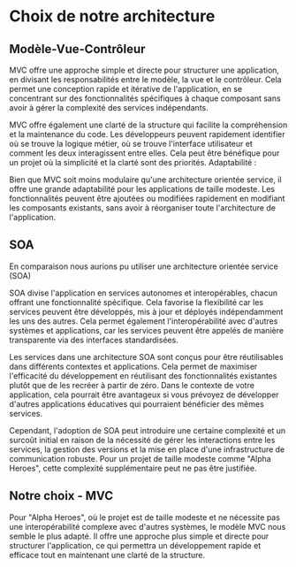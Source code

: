 # Choix de notre architecture

## Modèle-Vue-Contrôleur

MVC offre une approche simple et directe pour structurer une application, en divisant les responsabilités entre le modèle, la vue et le contrôleur. Cela permet une conception rapide et itérative de l'application, en se concentrant sur des fonctionnalités spécifiques à chaque composant sans avoir à gérer la complexité des services indépendants.

MVC offre également une clarté de la structure qui facilite la compréhension et la maintenance du code. Les développeurs peuvent rapidement identifier où se trouve la logique métier, où se trouve l'interface utilisateur et comment les deux interagissent entre elles. Cela peut être bénéfique pour un projet où la simplicité et la clarté sont des priorités.
Adaptabilité :

Bien que MVC soit moins modulaire qu'une architecture orientée service, il offre une grande adaptabilité pour les applications de taille modeste. Les fonctionnalités peuvent être ajoutées ou modifiées rapidement en modifiant les composants existants, sans avoir à réorganiser toute l'architecture de l'application.

## SOA

En comparaison nous aurions pu utiliser une architecture orientée service (SOA)

SOA divise l'application en services autonomes et interopérables, chacun offrant une fonctionnalité spécifique. Cela favorise la flexibilité car les services peuvent être développés, mis à jour et déployés indépendamment les uns des autres. Cela permet également l'interopérabilité avec d'autres systèmes et applications, car les services peuvent être appelés de manière transparente via des interfaces standardisées.

Les services dans une architecture SOA sont conçus pour être réutilisables dans différents contextes et applications. Cela permet de maximiser l'efficacité du développement en réutilisant des fonctionnalités existantes plutôt que de les recréer à partir de zéro. Dans le contexte de votre application, cela pourrait être avantageux si vous prévoyez de développer d'autres applications éducatives qui pourraient bénéficier des mêmes services.

Cependant, l'adoption de SOA peut introduire une certaine complexité et un surcoût initial en raison de la nécessité de gérer les interactions entre les services, la gestion des versions et la mise en place d'une infrastructure de communication robuste. Pour un projet de taille modeste comme "Alpha Heroes", cette complexité supplémentaire peut ne pas être justifiée.

## Notre choix - MVC

Pour "Alpha Heroes", où le projet est de taille modeste et ne nécessite pas une interopérabilité complexe avec d'autres systèmes, le modèle MVC nous semble le plus adapté. Il offre une approche plus simple et directe pour structurer l'application, ce qui permettra un développement rapide et efficace tout en maintenant une clarté de la structure.
